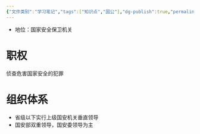 ```yaml
---
{"文件类别":"学习笔记","tags":["知识点","国公"],"dg-publish":true,"permalink":"/学习笔记studyup/知识点cheese/国家安全机关/","dgPassFrontmatter":true,"created":"2024-10-21T20:16:50.592+08:00","updated":"2024-10-25T12:11:01.259+08:00"}
---
```


- 地位：国家安全保卫机关
# 职权
侦查危害国家安全的犯罪

# 组织体系
- 省级以下实行上级国安机关垂直领导
- 国安部双重领导，国安委领导为主